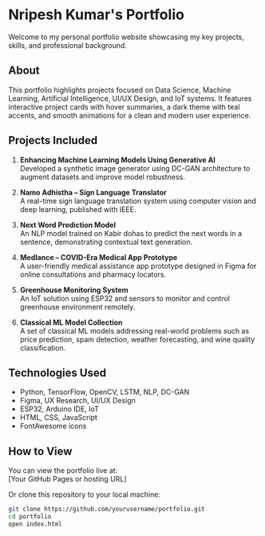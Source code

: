 # Nripesh Kumar's Portfolio

Welcome to my personal portfolio website showcasing my key projects, skills, and professional background.

## About

This portfolio highlights projects focused on Data Science, Machine Learning, Artificial Intelligence, UI/UX Design, and IoT systems. It features interactive project cards with hover summaries, a dark theme with teal accents, and smooth animations for a clean and modern user experience.

## Projects Included

1. **Enhancing Machine Learning Models Using Generative AI**  
   Developed a synthetic image generator using DC-GAN architecture to augment datasets and improve model robustness.

2. **Namo Adhistha – Sign Language Translator**  
   A real-time sign language translation system using computer vision and deep learning, published with IEEE.

3. **Next Word Prediction Model**  
   An NLP model trained on Kabir dohas to predict the next words in a sentence, demonstrating contextual text generation.

4. **Medlance – COVID-Era Medical App Prototype**  
   A user-friendly medical assistance app prototype designed in Figma for online consultations and pharmacy locators.

5. **Greenhouse Monitoring System**  
   An IoT solution using ESP32 and sensors to monitor and control greenhouse environment remotely.

6. **Classical ML Model Collection**  
   A set of classical ML models addressing real-world problems such as price prediction, spam detection, weather forecasting, and wine quality classification.

## Technologies Used

- Python, TensorFlow, OpenCV, LSTM, NLP, DC-GAN  
- Figma, UX Research, UI/UX Design  
- ESP32, Arduino IDE, IoT  
- HTML, CSS, JavaScript  
- FontAwesome icons

## How to View

You can view the portfolio live at:  
[Your GitHub Pages or hosting URL]

Or clone this repository to your local machine:

```bash
git clone https://github.com/yourusername/portfolio.git
cd portfolio
open index.html
